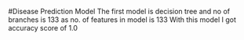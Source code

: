 #Disease Prediction Model
The first model is decision tree and no of branches is 133 as no. of features in model is 133
With this model I got accuracy score of 1.0
